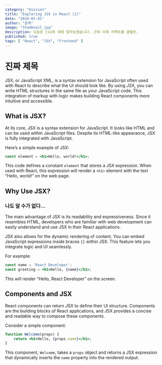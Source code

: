 ```yaml
---
category: "mission"
title: "Exploring JSX in React (1)"
date: "2024-01-01"
author: "준팍"
image: "thumbnail.jpg"
description: 오늘은 jsx에 대해 알아보겠습니다. 근데 이제 리액트를 곁들인.
published: true
tags: [ "React", "JSX", "Frontend" ]
---
```


# 진짜 제목

JSX, or JavaScript XML, is a syntax extension for JavaScript often used with React to describe what the UI should look
like. By using JSX, you can write HTML structures in the same file as your JavaScript code. This integration of markup
with logic makes building React components more intuitive and accessible.

## What is JSX?

At its core, JSX is a syntax extension for JavaScript. It looks like HTML and can be used within JavaScript files.
Despite its HTML-like appearance, JSX is fully integrated with JavaScript.

Here’s a simple example of JSX:

```jsx
const element = <h1>Hello, world!</h1>;
```

This code defines a constant `element` that stores a JSX expression. When used with React, this expression will render
a `<h1>` element with the text “Hello, world!” on the web page.

## Why Use JSX?

### 나도 알 수가 없다...

The main advantage of JSX is its readability and expressiveness. Since it resembles HTML, developers who are familiar
with web development can easily understand and use JSX in their React applications.

JSX also allows for the dynamic rendering of content. You can embed JavaScript expressions inside braces `{}` within
JSX. This feature lets you integrate logic and UI seamlessly.

For example:

```jsx
const name = 'React Developer';
const greeting = <h1>Hello, {name}</h1>;
```

This will render “Hello, React Developer” on the screen.

## Components and JSX

React components can return JSX to define their UI structure. Components are the building blocks of React applications,
and JSX provides a concise and readable way to compose these components.

Consider a simple component:

```jsx
function Welcome(props) {
    return <h1>Hello, {props.name}</h1>;
}
```

This component, `Welcome`, takes a `props` object and returns a JSX expression that dynamically inserts the `name`
property into the rendered output.
